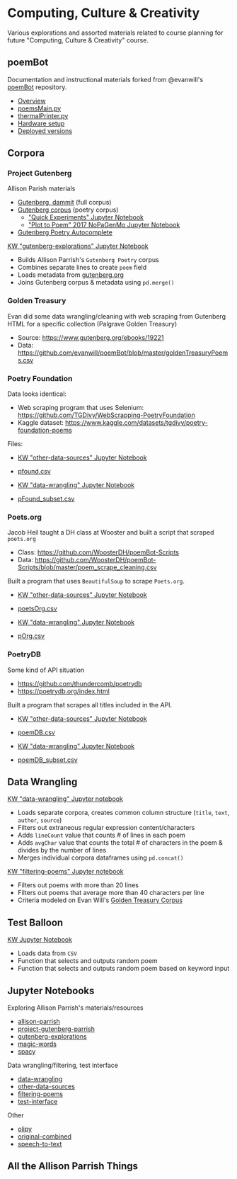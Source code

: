 # Computing, Culture & Creativity

Various explorations and assorted materials related to course planning for future "Computing, Culture & Creativity" course.

## poemBot

Documentation and instructional materials forked from @evanwill's [poemBot](https://github.com/evanwill/poemBot) repository.

- [Overview](https://github.com/kwaldenphd/poemBot/blob/master/overview.md)
- [poemsMain.py](https://github.com/kwaldenphd/poemBot/blob/master/poemsMain.py)
- [thermalPrinter.py](https://github.com/kwaldenphd/poemBot/blob/master/thermalPrinter.py)
- [Hardware setup](https://github.com/kwaldenphd/poemBot/tree/master/pi-hardware)
- [Deployed versions](https://github.com/kwaldenphd/poemBot/tree/master/deployed_versions)

## Corpora

### Project Gutenberg

Allison Parish materials
- [Gutenberg, dammit](https://github.com/aparrish/gutenberg-dammit/) (full corpus)
- [Gutenberg corpus](https://github.com/aparrish/gutenberg-poetry-corpus) (poetry corpus)
  - ["Quick Experiments" Jupyter Notebook](https://github.com/aparrish/gutenberg-poetry-corpus/blob/master/quick-experiments.ipynb)
  - ["Plot to Poem" 2017 NoPaGenMo Jupyter Notebook](https://github.com/aparrish/plot-to-poem/blob/master/plot-to-poem.ipynb)
- [Gutenberg Poetry Autocomplete](http://gutenberg-poetry.decontextualize.com/)
  
[KW "gutenberg-explorations" Jupyter Notebook](https://colab.research.google.com/drive/1PfqleS2Bh4-I3CnOt7tKV-Lc4CHtmhGT?usp=sharing)
- Builds Allison Parrish's `Gutenberg Poetry` corpus
- Combines separate lines to create `poem` field
- Loads metadata from [gutenberg.org](https://www.gutenberg.org/cache/epub/feeds/pg_catalog.csv)
- Joins Gutenberg corpus & metadata using `pd.merge()`

### Golden Treasury

Evan did some data wrangling/cleaning with web scraping from Gutenberg HTML for a specific collection (Palgrave Golden Treasury)
- Source: https://www.gutenberg.org/ebooks/19221
- Data: https://github.com/evanwill/poemBot/blob/master/goldenTreasuryPoems.csv

### Poetry Foundation

Data looks identical:
- Web scraping program that uses Selenium: https://github.com/TGDivy/WebScrapping-PoetryFoundation
- Kaggle dataset: https://www.kaggle.com/datasets/tgdivy/poetry-foundation-poems

Files:
- [KW "other-data-sources" Jupyter Notebook](https://colab.research.google.com/drive/1Gv8vd51xug1tKX8Mkn5H3T9G6eWI4VIe?usp=sharing)
- [pfound.csv](https://github.com/kwaldenphd/poemBot/blob/master/corpora/pFound.csv)

- [KW "data-wrangling" Jupyter Notebook](https://colab.research.google.com/drive/1ifEg5impzAyJPipg6oNQ6EBHv2wn-Ah6?usp=sharing)
- [pFound_subset.csv](https://github.com/kwaldenphd/poemBot/blob/master/corpora/pFound_subset.csv)

### Poets.org

Jacob Heil taught a DH class at Wooster and built a script that scraped `poets.org`
- Class: https://github.com/WoosterDH/poemBot-Scripts
- Data: https://github.com/WoosterDH/poemBot-Scripts/blob/master/poem_scrape_cleaning.csv

Built a program that uses `BeautifulSoup` to scrape `Poets.org`.
- [KW "other-data-sources" Jupyter Notebook](https://colab.research.google.com/drive/1Gv8vd51xug1tKX8Mkn5H3T9G6eWI4VIe?usp=sharing)
- [poetsOrg.csv](https://github.com/kwaldenphd/poemBot/blob/master/corpora/poetsOrg.csv)

- [KW "data-wrangling" Jupyter Notebook](https://colab.research.google.com/drive/1ifEg5impzAyJPipg6oNQ6EBHv2wn-Ah6?usp=sharing)
- [pOrg.csv](https://github.com/kwaldenphd/poemBot/blob/master/corpora/pOrg_subset.csv)

### PoetryDB

Some kind of API situation
- https://github.com/thundercomb/poetrydb
- https://poetrydb.org/index.html

Built a program that scrapes all titles included in the API.
- [KW "other-data-sources" Jupyter Notebook](https://colab.research.google.com/drive/1Gv8vd51xug1tKX8Mkn5H3T9G6eWI4VIe?usp=sharing)
- [poemDB.csv](https://github.com/kwaldenphd/poemBot/blob/master/corpora/poemDB.csv)

- [KW "data-wrangling" Jupyter Notebook](https://colab.research.google.com/drive/1ifEg5impzAyJPipg6oNQ6EBHv2wn-Ah6?usp=sharing)
- [poemDB_subset.csv](https://github.com/kwaldenphd/poemBot/blob/master/corpora/poemDB_subset.csv)

## Data Wrangling

[KW "data-wrangling" Jupyter notebook](https://colab.research.google.com/drive/1ifEg5impzAyJPipg6oNQ6EBHv2wn-Ah6?usp=sharing)
- Loads separate corpora, creates common column structure (`title`, `text`, `author`, `source`)
- Filters out extraneous regular expression content/characters
- Adds `lineCount` value that counts # of lines in each poem
- Adds `avgChar` value that counts the total # of characters in the poem & divides by the number of lines
- Merges individual corpora dataframes using `pd.concat()`

[KW "filtering-poems" Jupyter notebook](https://colab.research.google.com/drive/1iFEAXZu58O22BLPva5xBJWEI8EFVMlU0?usp=sharing)
- Filters out poems with more than 20 lines 
- Filters out poems that average more than 40 characters per line
- Criteria modeled on Evan Will's [Golden Treasury Corpus](https://github.com/evanwill/poemBot/blob/master/goldenTreasuryPoems.csv)

## Test Balloon

[KW Jupyter Notebook](https://colab.research.google.com/drive/1zQhl36ph35K-dO_mzTWrme5np804yo0I?usp=sharing)
- Loads data from `CSV`
- Function that selects and outputs random poem
- Function that selects and outputs random poem based on keyword input

## Jupyter Notebooks

Exploring Allison Parrish's materials/resources
- [allison-parrish](https://colab.research.google.com/drive/1DiWHgo5ugK_mEaAbCWNS_y2YKB3YgNQQ?usp=share_link)
- [project-gutenberg-parrish](https://colab.research.google.com/drive/168SXWCO_NI7uvbTLZRHYQNU7Rbe7KnwF?usp=share_link)
- [gutenberg-explorations](https://colab.research.google.com/drive/1PfqleS2Bh4-I3CnOt7tKV-Lc4CHtmhGT?usp=share_link)
- [magic-words](https://colab.research.google.com/drive/1tAP5tSJStzFvJaudzcpaesRKVkFD6ykk?usp=share_link)
- [spacy](https://colab.research.google.com/drive/1IQXIkK9KZdfG3gT8dszh1NG-Dzc-sMCF?usp=share_link)

Data wrangling/filtering, test interface
- [data-wrangling](https://colab.research.google.com/drive/1DiWHgo5ugK_mEaAbCWNS_y2YKB3YgNQQ?usp=share_link)
- [other-data-sources](https://colab.research.google.com/drive/1Gv8vd51xug1tKX8Mkn5H3T9G6eWI4VIe?usp=share_link)
- [filtering-poems](https://colab.research.google.com/drive/1iFEAXZu58O22BLPva5xBJWEI8EFVMlU0?usp=share_link)
- [test-interface](https://colab.research.google.com/drive/1zQhl36ph35K-dO_mzTWrme5np804yo0I?usp=share_link)

Other
- [olipy](https://colab.research.google.com/drive/1LOyjlVh2zI96xjm3epkiqUiomPCL2xOl?usp=share_link)
- [original-combined](https://colab.research.google.com/drive/1h8qgWMNcY7NAn2J5_qxFZvuk34PCR1dA?usp=share_link)
- [speech-to-text](https://colab.research.google.com/drive/1pcfCcOmZfq_43QNeJIL574ik8cjIFmKJ?usp=share_link)

## All the Allison Parrish Things
